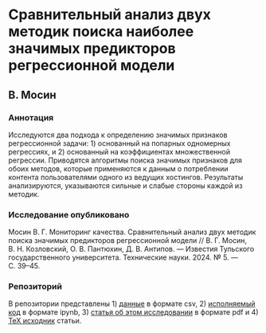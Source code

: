 # Сравнительный анализ двух методик поиска наиболее значимых предикторов регрессионной модели 

## В. Мосин

### Аннотация

Исследуются два подхода к определению значимых признаков регрессионной задачи: 1) основанный на попарных одномерных регрессиях, и 2) основанный на коэффициентах множественной регрессии. Приводятся алгоритмы поиска значимых признаков для обоих методов, которые применяются к данным о потреблении контента пользователями одного из ведущих хостингов. Результаты анализируются, указываются сильные и слабые стороны каждой из методик.

### Исследование опубликовано

Мосин В. Г. Мониторинг качества. Сравнительный анализ двух методик поиска значимых предикторов регрессионной модели // В. Г. Мосин, В. Н. Козловский, О. В. Пантюхин, Д. В. Антипов. — Известия Тульского государственного университета. Технические науки. 2024. № 5. — С. 39–45.

### Репозиторий

В репозитории представлены 1) [данные](data) в формате csv, 2) [исполняемый код](code.ipynb) в формате ipynb, 3) [статья об этом исследовании](paper.pdf) в формате pdf и 4) [TeX исходник](paper.tex) статьи.
